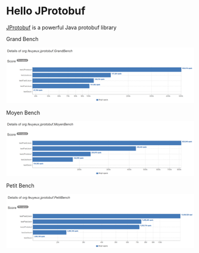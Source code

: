 # Hello JProtobuf

[JProtobuf](https://github.com/jhunters/jprotobuf) is a powerful Java protobuf library

Grand Bench

![Grand](doc/Grand.png)

Moyen Bench

![Moyen](doc/Moyen.png)

Petit Bench

![Petit](doc/Petit.png)
